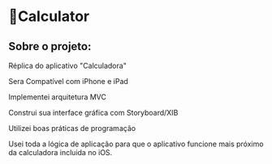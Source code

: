 # 📱Calculator 

## Sobre o projeto:

Réplica do aplicativo "Calculadora"

Sera Compatível com iPhone e iPad

Implementei arquitetura MVC

Construi sua interface gráfica com Storyboard/XIB

Utilizei boas práticas de programação

Usei toda a lógica de aplicação para que o aplicativo funcione mais próximo da calculadora incluida no iOS.

<div alinn="center">
<Img src="" /></div>

